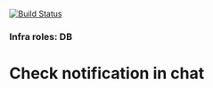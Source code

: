 [![Build Status](https://travis-ci.org/vsb2007/infra-roles-db.svg?branch=master)](https://travis-ci.org/vsb2007/infra-roles-db)

### Infra roles: DB
# Check notification in chat
